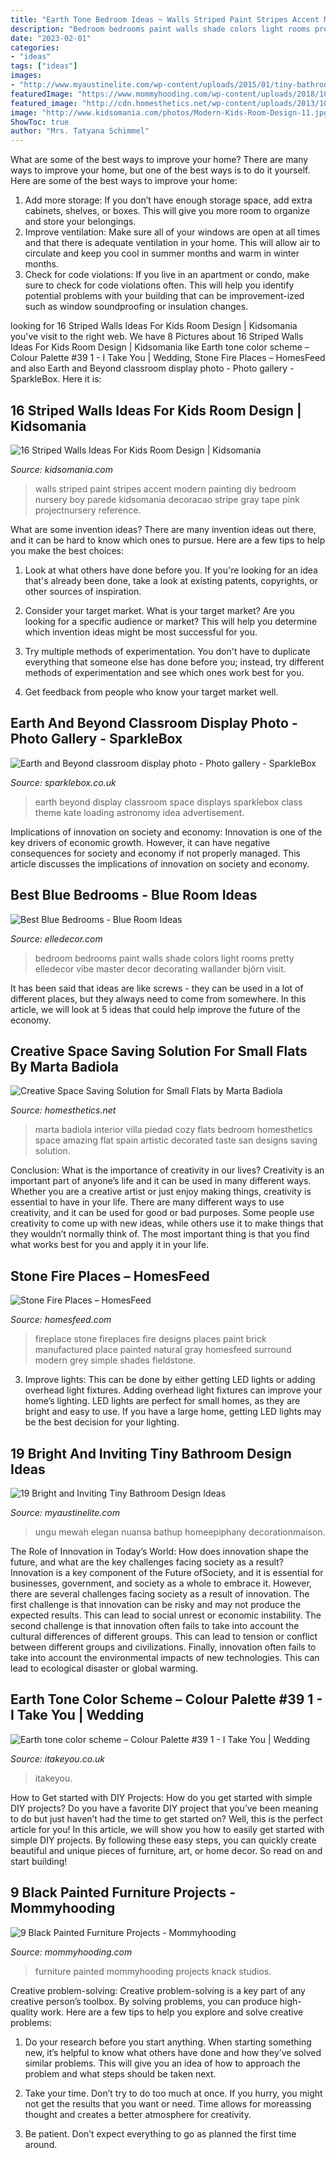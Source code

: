 ```yaml
---
title: "Earth Tone Bedroom Ideas ~ Walls Striped Paint Stripes Accent Modern Painting Diy Bedroom Nursery Boy Parede Kidsomania Decoracao Stripe Gray Tape Pink Projectnursery Reference"
description: "Bedroom bedrooms paint walls shade colors light rooms pretty elledecor vibe master decor decorating wallander björn visit"
date: "2023-02-01"
categories:
- "ideas"
tags: ["ideas"]
images:
- "http://www.myaustinelite.com/wp-content/uploads/2015/01/tiny-bathroom-design-ideas-with-small-tub.jpg?x34469"
featuredImage: "https://www.mommyhooding.com/wp-content/uploads/2018/10/blackdresser3-678x1024.jpg"
featured_image: "http://cdn.homesthetics.net/wp-content/uploads/2013/10/small-bedroom-interior-design-cozy-flat-homesthetics-5.jpg"
image: "http://www.kidsomania.com/photos/Modern-Kids-Room-Design-11.jpg"
ShowToc: true
author: "Mrs. Tatyana Schimmel"
---
```



What are some of the best ways to improve your home?
There are many ways to improve your home, but one of the best ways is to do it yourself. Here are some of the best ways to improve your home: 
1. Add more storage: If you don’t have enough storage space, add extra cabinets, shelves, or boxes. This will give you more room to organize and store your belongings. 
2. Improve ventilation: Make sure all of your windows are open at all times and that there is adequate ventilation in your home. This will allow air to circulate and keep you cool in summer months and warm in winter months. 
3. Check for code violations: If you live in an apartment or condo, make sure to check for code violations often. This will help you identify potential problems with your building that can be improvement-ized such as window soundproofing or insulation changes.

	

		
looking for 16 Striped Walls Ideas For Kids Room Design | Kidsomania you've visit to the right web. We have 8 Pictures about 16 Striped Walls Ideas For Kids Room Design | Kidsomania like Earth tone color scheme – Colour Palette #39 1 - I Take You | Wedding, Stone Fire Places – HomesFeed and also Earth and Beyond classroom display photo - Photo gallery - SparkleBox. Here it is:
		
    
## 16 Striped Walls Ideas For Kids Room Design | Kidsomania

<img loading=lazy src="http://www.kidsomania.com/photos/Modern-Kids-Room-Design-11.jpg" onerror="this.onerror=null;this.src='https://tse4.mm.bing.net/th?id=OIP.rz2QSjwcRq3a20X2w4BGfgHaK2&amp;pid=15.1';" alt="16 Striped Walls Ideas For Kids Room Design | Kidsomania">

_Source: kidsomania.com_

>walls striped paint stripes accent modern painting diy bedroom nursery boy parede kidsomania decoracao stripe gray tape pink projectnursery reference. 

	

What are some invention ideas?
There are many invention ideas out there, and it can be hard to know which ones to pursue. Here are a few tips to help you make the best choices:
1. Look at what others have done before you. If you're looking for an idea that's already been done, take a look at existing patents, copyrights, or other sources of inspiration.

2. Consider your target market. What is your target market? Are you looking for a specific audience or market? This will help you determine which invention ideas might be most successful for you.

3. Try multiple methods of experimentation. You don't have to duplicate everything that someone else has done before you; instead, try different methods of experimentation and see which ones work best for you.

4. Get feedback from people who know your target market well.

    
## Earth And Beyond Classroom Display Photo - Photo Gallery - SparkleBox

<img loading=lazy src="http://www.sparklebox.co.uk/gallery/gal961-970/_wp_generated/ppdb1f9640_02.jpg" onerror="this.onerror=null;this.src='https://tse4.mm.bing.net/th?id=OIP.siAVnzSblCZhx0WZUpWshQHaEh&amp;pid=15.1';" alt="Earth and Beyond classroom display photo - Photo gallery - SparkleBox">

_Source: sparklebox.co.uk_

>earth beyond display classroom space displays sparklebox class theme kate loading astronomy idea advertisement. 

	

Implications of innovation on society and economy:
Innovation is one of the key drivers of economic growth. However, it can have negative consequences for society and economy if not properly managed. This article discusses the implications of innovation on society and economy.

    
## Best Blue Bedrooms - Blue Room Ideas

<img loading=lazy src="https://hips.hearstapps.com/hmg-prod.s3.amazonaws.com/images/blue-bedroom-1515613680.jpg?crop=0.747xw:0.916xh;0,0&amp;resize=480:*" onerror="this.onerror=null;this.src='https://tse4.mm.bing.net/th?id=OIP.YfPLjVWFU4k8pRFYAmGZqwHaLH&amp;pid=15.1';" alt="Best Blue Bedrooms - Blue Room Ideas">

_Source: elledecor.com_

>bedroom bedrooms paint walls shade colors light rooms pretty elledecor vibe master decor decorating wallander björn visit. 

	

It has been said that ideas are like screws - they can be used in a lot of different places, but they always need to come from somewhere. In this article, we will look at 5 ideas that could help improve the future of the economy.

    
## Creative Space Saving Solution For Small Flats By Marta Badiola

<img loading=lazy src="http://cdn.homesthetics.net/wp-content/uploads/2013/10/small-bedroom-interior-design-cozy-flat-homesthetics-5.jpg" onerror="this.onerror=null;this.src='https://tse3.mm.bing.net/th?id=OIP.YUQATy_RnmTzlSSvyl1A5gHaK5&amp;pid=15.1';" alt="Creative Space Saving Solution for Small Flats by Marta Badiola">

_Source: homesthetics.net_

>marta badiola interior villa piedad cozy flats bedroom homesthetics space amazing flat spain artistic decorated taste san designs saving solution. 

	

Conclusion: What is the importance of creativity in our lives?
Creativity is an important part of anyone’s life and it can be used in many different ways. Whether you are a creative artist or just enjoy making things, creativity is essential to have in your life. There are many different ways to use creativity, and it can be used for good or bad purposes. Some people use creativity to come up with new ideas, while others use it to make things that they wouldn’t normally think of. The most important thing is that you find what works best for you and apply it in your life.

    
## Stone Fire Places – HomesFeed

<img loading=lazy src="https://homesfeed.com/wp-content/uploads/2016/03/Simple-Stone-Fire-Places-With-White-Frame-Window.jpg" onerror="this.onerror=null;this.src='https://tse2.mm.bing.net/th?id=OIP._8iBnfPmskk8I67U9vVROAHaJ4&amp;pid=15.1';" alt="Stone Fire Places – HomesFeed">

_Source: homesfeed.com_

>fireplace stone fireplaces fire designs places paint brick manufactured place painted natural gray homesfeed surround modern grey simple shades fieldstone. 

	

3. Improve lights: This can be done by either getting LED lights or adding overhead light fixtures.
Adding overhead light fixtures can improve your home’s lighting. LED lights are perfect for small homes, as they are bright and easy to use. If you have a large home, getting LED lights may be the best decision for your lighting.

    
## 19 Bright And Inviting Tiny Bathroom Design Ideas

<img loading=lazy src="http://www.myaustinelite.com/wp-content/uploads/2015/01/tiny-bathroom-design-ideas-with-small-tub.jpg?x34469" onerror="this.onerror=null;this.src='https://tse2.mm.bing.net/th?id=OIP.oSCuUIcaqky0XPz4zVyIMgHaJ3&amp;pid=15.1';" alt="19 Bright and Inviting Tiny Bathroom Design Ideas">

_Source: myaustinelite.com_

>ungu mewah elegan nuansa bathup homeepiphany decorationmaison. 

	

The Role of Innovation in Today’s World: How does innovation shape the future, and what are the key challenges facing society as a result?
Innovation is a key component of the Future ofSociety, and it is essential for businesses, government, and society as a whole to embrace it. However, there are several challenges facing society as a result of innovation. The first challenge is that innovation can be risky and may not produce the expected results. This can lead to social unrest or economic instability. The second challenge is that innovation often fails to take into account the cultural differences of different groups. This can lead to tension or conflict between different groups and civilizations. Finally, innovation often fails to take into account the environmental impacts of new technologies. This can lead to ecological disaster or global warming.

    
## Earth Tone Color Scheme – Colour Palette #39 1 - I Take You | Wedding

<img loading=lazy src="https://www.itakeyou.co.uk/wp-content/uploads/2020/05/color-hex-16-570x630.jpg" onerror="this.onerror=null;this.src='https://tse2.mm.bing.net/th?id=OIP.Crv3mfcIf9S7FrIu4Ugg0gHaIL&amp;pid=15.1';" alt="Earth tone color scheme – Colour Palette #39 1 - I Take You | Wedding">

_Source: itakeyou.co.uk_

>itakeyou. 

	

How to Get started with DIY Projects: How do you get started with simple DIY projects?
Do you have a favorite DIY project that you’ve been meaning to do but just haven’t had the time to get started on? Well, this is the perfect article for you! In this article, we will show you how to easily get started with simple DIY projects. By following these easy steps, you can quickly create beautiful and unique pieces of furniture, art, or home decor. So read on and start building!

    
## 9 Black Painted Furniture Projects - Mommyhooding

<img loading=lazy src="https://www.mommyhooding.com/wp-content/uploads/2018/10/blackdresser3-678x1024.jpg" onerror="this.onerror=null;this.src='https://tse1.mm.bing.net/th?id=OIP.txXPBceMa-x-dm0ZSK1YYAHaLL&amp;pid=15.1';" alt="9 Black Painted Furniture Projects - Mommyhooding">

_Source: mommyhooding.com_

>furniture painted mommyhooding projects knack studios. 

	

Creative problem-solving:
Creative problem-solving is a key part of any creative person’s toolbox. By solving problems, you can produce high-quality work. Here are a few tips to help you explore and solve creative problems:
1) Do your research before you start anything. When starting something new, it’s helpful to know what others have done and how they’ve solved similar problems. This will give you an idea of how to approach the problem and what steps should be taken next.

2) Take your time. Don’t try to do too much at once. If you hurry, you might not get the results that you want or need. Time allows for moreassing thought and creates a better atmosphere for creativity.

3) Be patient. Don’t expect everything to go as planned the first time around.

